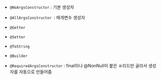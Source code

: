 - `@NoArgsConstructor` : 기본 생성자
- `@AllArgsConstructor `: 매개변수 생성자
- `@Getter`
- `@Setter`
- `@ToString`
- `@Builder`

- `@RequiredArgsConstructor` : final이나 @NonNull이 붙은 ㅍ리드만 골라서 생성자를 자동으로 만들어줌

